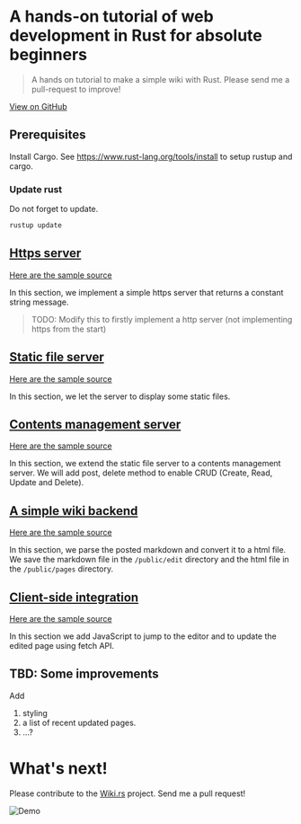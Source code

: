# A hands-on tutorial of web development in Rust for absolute beginners

> A hands on tutorial to make a simple wiki with Rust.
> Please send me a pull-request to improve!

[View on GitHub](https://github.com/sano-jin/rust-hands-on-wiki)

## Prerequisites

Install Cargo.
See <https://www.rust-lang.org/tools/install> to setup rustup and cargo.

### Update rust

Do not forget to update.

```sh
rustup update
```

## [Https server](./https-server)

[Here are the sample source](https://github.com/sano-jin/rust-hands-on-wiki/tree/master/https-server)

In this section, we implement a simple https server that returns a constant string message.

> TODO: Modify this to firstly implement a http server
> (not implementing https from the start)

## [Static file server](./static-file-server)

[Here are the sample source](https://github.com/sano-jin/rust-hands-on-wiki/tree/master/static-file-server)

In this section, we let the server to display some static files.

## [Contents management server](./contents-management-server)

[Here are the sample source](https://github.com/sano-jin/rust-hands-on-wiki/tree/master/contents-management-server)

In this section, we extend the static file server to a contents management server.
We will add post, delete method to enable CRUD (Create, Read, Update and Delete).

## [A simple wiki backend](./simple-wiki-backend)

[Here are the sample source](https://github.com/sano-jin/rust-hands-on-wiki/tree/master/simple-wiki-backend)

In this section, we parse the posted markdown and convert it to a html file.
We save the markdown file in the `/public/edit` directory and the html file in the `/public/pages` directory.

## [Client-side integration](./client-side-integration)

[Here are the sample source](https://github.com/sano-jin/rust-hands-on-wiki/tree/master/client-side-intergration)

In this section we add JavaScript to jump to the editor and to update the edited page
using fetch API.

## TBD: Some improvements

Add

1. styling
2. a list of recent updated pages.
3. ...?

# What's next!

Please contribute to the [Wiki.rs](https://github.com/sano-jin/wiki-rs) project.
Send me a pull request!

![Demo](/docs/wiki-rs-demo.png)
